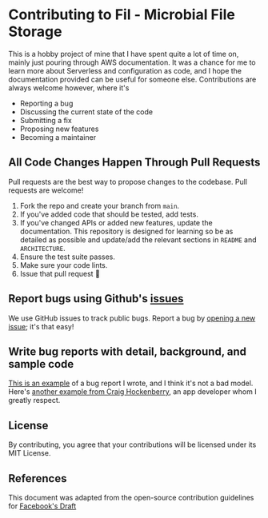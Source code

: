 # Contributing to Fil - Microbial File Storage
This is a hobby project of mine that I have spent quite a lot of time on, mainly just pouring through AWS documentation. It was a chance for me to learn more about Serverless and configuration as code, and I hope the documentation provided can be useful for someone else. Contributions are always welcome however, where it's

- Reporting a bug
- Discussing the current state of the code
- Submitting a fix
- Proposing new features
- Becoming a maintainer


## All Code Changes Happen Through Pull Requests
Pull requests are the best way to propose changes to the codebase. Pull requests are welcome!

1. Fork the repo and create your branch from `main`.
2. If you've added code that should be tested, add tests.
3. If you've changed APIs or added new features, update the documentation. This repository is designed for learning so be as detailed as possible and update/add the relevant sections in `README` and `ARCHITECTURE`.
4. Ensure the test suite passes.
5. Make sure your code lints.
6. Issue that pull request 🚀

## Report bugs using Github's [issues](https://github.com/briandk/transcriptase-atom/issues)
We use GitHub issues to track public bugs. Report a bug by [opening a new issue](); it's that easy!

## Write bug reports with detail, background, and sample code
[This is an example](http://stackoverflow.com/q/12488905/180626) of a bug report I wrote, and I think it's not a bad model. Here's [another example from Craig Hockenberry](http://www.openradar.me/11905408), an app developer whom I greatly respect.

## License
By contributing, you agree that your contributions will be licensed under its MIT License.

## References
This document was adapted from the open-source contribution guidelines for [Facebook's Draft](https://github.com/facebook/draft-js/blob/a9316a723f9e918afde44dea68b5f9f39b7d9b00/CONTRIBUTING.md)
